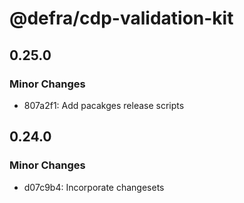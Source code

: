 # @defra/cdp-validation-kit

## 0.25.0

### Minor Changes

- 807a2f1: Add pacakges release scripts

## 0.24.0

### Minor Changes

- d07c9b4: Incorporate changesets
